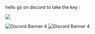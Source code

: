 hello go on discord to take the key : 

[![](https://dcbadge.vercel.app/api/server/INVITEID)](https://discord.gg/56crRZDeXS)


![Discord Banner 4](https://discordapp.com/api/guilds/1108811601911484518/widget.png?style=banner4)
<img src="https://discordapp.com/api/guilds/1108811601911484518/widget.png?style=banner4" alt="Discord Banner 4"/>
